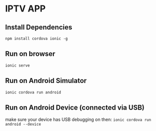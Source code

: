 # IPTV APP

## Install Dependencies
`npm install cordova ionic -g`

## Run on browser
`ionic serve`

## Run on Android Simulator
`ionic cordova run android`

## Run on Android Device (connected via USB)
make sure your device has USB debugging on then:
`ionic cordova run android --device`

